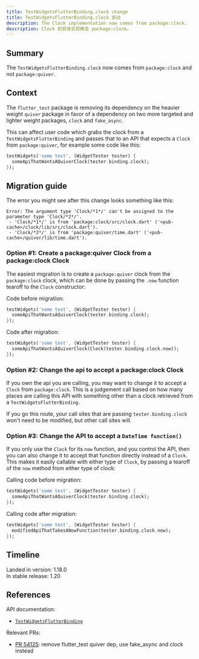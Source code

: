 ```yaml
---
title: TestWidgetsFlutterBinding.clock change
title: TestWidgetsFlutterBinding.clock 变动
description: The Clock implementation now comes from package:clock.
description: Clock 的具体实现移至 package:clock。
---
```


## Summary

The `TestWidgetsFlutterBinding.clock` now comes from
`package:clock` and not `package:quiver`.

## Context

The `flutter_test` package is removing its dependency on
the heavier weight `quiver` package in favor of a dependency
on two more targeted and lighter weight packages,
`clock` and `fake_async`.

This can affect user code which grabs the clock from a
`TestWidgetsFlutterBinding` and passes that to an API
that expects a `Clock` from `package:quiver`,
for example some code like this:

```dart
testWidgets('some test', (WidgetTester tester) {
  someApiThatWantsAQuiverClock(tester.binding.clock);
});
```

## Migration guide

The error you might see after this change looks something like this:

```plaintext
Error: The argument type 'Clock/*1*/' can't be assigned to the parameter type 'Clock/*2*/'.
 - 'Clock/*1*/' is from 'package:clock/src/clock.dart' ('<pub-cache>/clock/lib/src/clock.dart').
 - 'Clock/*2*/' is from 'package:quiver/time.dart' ('<pub-cache>/quiver/lib/time.dart').
```

### Option #1: Create a package:quiver Clock from a package:clock Clock

The easiest migration is to create a `package:quiver` clock from the
`package:clock` clock, which can be done by passing the `.now` function
tearoff to the `Clock` constructor:

Code before migration:

```dart
testWidgets('some test', (WidgetTester tester) {
  someApiThatWantsAQuiverClock(tester.binding.clock);
});
```

Code after migration:

```dart
testWidgets('some test', (WidgetTester tester) {
  someApiThatWantsAQuiverClock(Clock(tester.binding.clock.now));
});
```

### Option #2: Change the api to accept a package:clock Clock

If you own the api you are calling,
you may want to change it to accept a `Clock`
from `package:clock`.
This is a judgement call based on how many places are
calling this API with something other than a clock
retrieved from a `TestWidgetsFlutterBinding`.

If you go this route, your call sites that are passing
`tester.binding.clock` won't need to be modified,
but other call sites will.

### Option #3: Change the API to accept a `DateTime function()`

If you only use the `Clock` for its `now` function,
and you control the API, then you can also change it
to accept that function directly instead of a `Clock`.
This makes it easily callable with either type of `Clock`,
by passing a tearoff of the `now` method from either type of clock:

Calling code before migration:

```dart
testWidgets('some test', (WidgetTester tester) {
  someApiThatWantsAQuiverClock(tester.binding.clock);
});
```

Calling code after migration:

```dart
testWidgets('some test', (WidgetTester tester) {
  modifiedApiThatTakesANowFunction(tester.binding.clock.now);
});
```

## Timeline

Landed in version: 1.18.0<br>
In stable release: 1.20

## References

API documentation:

* [`TestWidgetsFlutterBinding`][]

Relevant PRs:

* [PR 54125][]: remove flutter_test quiver dep,
  use fake_async and clock instead

[`TestWidgetsFlutterBinding`]: {{site.api}}/flutter/flutter_test/TestWidgetsFlutterBinding-class.html
[PR 54125]: {{site.repo.flutter}}/pull/54125

